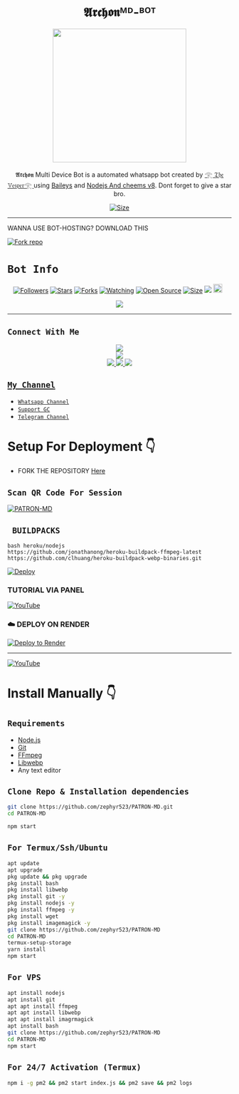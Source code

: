 <h1 align="center">𝕬𝖗𝖈𝖍𝖔𝖓ᴹᴰ-ᴮᴼᵀ  <br></h1>
<p align="center">
<img src="https://imgur.com/a/UwzIkP5.jpeg" height="300" />
</p>

<p align="center">
𝕬𝖗𝖈𝖍𝖔𝖓 Multi Device Bot is a automated whatsapp bot created by <a href="https://github.com/zephyr523" target="_blank">𓂀 𝔗𝔥𝔢 𝕍𝔢𝔰𝔭𝔢𝔯𓂀 </a> using <a href="https://github.com/adiwajshing/Baileys" target="_blank">Baileys</a> and <a href="https://github.com/nodejs" target="_blank">Nodejs And cheems v8</a>. Dont forget to give a star bro.
</p>

<p align="center">
<a href="https://youtu.be/ygIOzvZS0z0?si=HBG2WzpWO-2cBBkJ"><img title="Size" src="https://img.shields.io/badge/Tutorial-Video-green"></a>
</p>

------

WANNA USE BOT-HOSTING? DOWNLOAD THIS

  
<a href='https://www.mediafire.com/file/tzb429ttp2w28or/𝕬𝖗𝖈𝖍𝖔𝖓ᴹᴰ-ᴮᴼᵀ -master+(1).zip/file' target="_blank"><img alt='Fork repo' src='https://img.shields.io/badge/Bot Hosting-100000?style=for-the-badge&logo=scan&logoColor=white&labelColor=black&color=black'/></a>


# ```Bot Info```
<p align="center">
<a href="https://github.com/zephyr523/followers"><img title="Followers" src="https://img.shields.io/github/followers/zephyr523?color=red&style=flat-square"></a>
<a href="https://github.com/zephyr523/PATRON-MD/stargazers/"><img title="Stars" src="https://img.shields.io/github/stars/zephyr523/PATRON-MD ?color=blue&style=flat-square"></a>
<a href="https://github.com/zephyr523/PATRON-MD/network/members"><img title="Forks" src="https://img.shields.io/github/forks/zephyr523/PATRON-MD ?color=red&style=flat-square"></a>
<a href="https://github.com/zephyr523/PATRON-MD/watchers"><img title="Watching" src="https://img.shields.io/github/watchers/zephyr523/PATRON-MD ?label=Watchers&color=blue&style=flat-square"></a>
<a href="https://github.com/zephyr523/PATRON-MD"><img title="Open Source" src="https://img.shields.io/badge/Author-𝕬𝖗𝖈𝖍𝖔𝖓%20Bot%20Inc.-red?v=103"></a>
<a href="https://github.com/zephyr523/PATRON-MD/"><img title="Size" src="https://img.shields.io/github/repo-size/zephyr523/PATRON-MD?style=flat-square&color=green"></a>
<a href="https://hits.seeyoufarm.com"><img src="https://hits.seeyoufarm.com/api/count/incr/badge.svg?url=https%3A%2F%2Fgithub.com%2Fzephyr523%2FPATRON-MD &count_bg=%2379C83D&title_bg=%23555555&icon=probot.svg&icon_color=%2300FF6D&title=hits&edge_flat=false"/></a>
<a href="https://github.com/zephyr523/PATRON-MD/graphs/commit-activity"><img height="20" src="https://img.shields.io/badge/Maintained%3F-yes-green.svg"></a>&nbsp;&nbsp;
</p>
<p align='center'>
    </p>
<p align="center"><img src="https://profile-counter.glitch.me/{𝕬𝖗𝖈𝖍𝖔𝖓ᴹᴰ-ᴮᴼᵀ }/count.svg" alt"𝚅𝚎𝚜𝚙𝚎𝚛" :: Visitor's Count" /></p>

-------

## ```Connect With Me```
<p align="center">
<a href="https://www.youtube.com/@Itzpatron1"><img src="https://img.shields.io/badge/YouTube-ff0000?style=for-the-badge&logo=youtube&logoColor=ff000000&link=https://www.youtube.com/@Itzpatron1" /><br>
<a href="https://whatsapp.com/channel/0029VapKm2f23n3ehnzErQ1m"><img src="https://img.shields.io/badge/WhatsApp Channel-25D366?style=for-the-badge&logo=whatsapp&logoColor=white&link=https://whatsapp.com/channel/0029Val0s0rIt5rsIDPCoD2q" /><br>
<a href="https://t.me/THE_ELYSIAN_VAULT"><img src="https://img.shields.io/badge/Telegram-00FFFF?style=for-the-badge&logo=telegram&logoColor=white" />
<a href="https://whatsapp.com/channel/0029VapKm2f23n3ehnzErQ1m"><img src="https://img.shields.io/badge/Support Group-25D366?style=for-the-badge&logo=whatsapp&logoColor=white" />
<a href="https://www.instagram.com/justt.patron?igsh=MzNlNGNkZWQ4Mg=="><img src="https://img.shields.io/badge/Instagram-A020F0?style=for-the-badge&logo=instagram&logoColor=white" />
</p>


## ```My Channel```

- [`Whatsapp Channel`](https://whatsapp.com/channel/0029VapKm2f23n3ehnzErQ1m)
- [`Support GC`](https://chat.whatsapp.com/G6ZcofOolWEFdbhXXUYkqz)
- [`Telegram Channel`](https://t.me/THE_ELYSIAN_VAULT)


# Setup For Deployment 👇

- FORK THE REPOSITORY [Here](https://github.com/zephyr523/PATRON-MD/fork)

## `Scan QR Code For Session`
[![PATRON-MD](https://repl.it/badge/github/quiec/whatsasena)](https://replit.com/@Itzpatron/Patron-Pairing-1)

## ` BUILDPACKS`

```
bash heroku/nodejs
https://github.com/jonathanong/heroku-buildpack-ffmpeg-latest
https://github.com/clhuang/heroku-buildpack-webp-binaries.git
```

[![Deploy](https://www.herokucdn.com/deploy/button.svg)](https://heroku.com/deploy?template=https://github.com/zephyr523/PATRON-MD/)

### TUTORIAL VIA PANEL

[![YouTube](https://img.shields.io/badge/YouTube-FF0000?style=for-the-badge&logo=youtube&logoColor=white)](https://youtu.be/ygIOzvZS0z0?si=79yGQpgdIqa4Yt0U)

### ☁️ DEPLOY ON RENDER
[![Deploy to Render](https://binbashbanana.github.io/deploy-buttons/buttons/remade/render.svg)](https://dashboard.render.com/blueprint/new?repo=https%3A%2F%2Fgithub.com%2Fzephyr523-Li%2FPATRON-MD)

------------------
[![YouTube](https://img.shields.io/badge/YouTube-FF0000?style=for-the-badge&logo=youtube&logoColor=white)](https://www.youtube.com/@itzpatron1)

# Install Manually 👇
## `Requirements`
* [Node.js](https://nodejs.org/en/)
* [Git](https://git-scm.com/downloads)
* [FFmpeg](https://github.com/BtbN/FFmpeg-Builds/releases/download/autobuild-2020-12-08-13-03/ffmpeg-n4.3.1-26-gca55240b8c-win64-gpl-4.3.zip)
* [Libwebp](https://developers.google.com/speed/webp/download)
* Any text editor
## `Clone Repo & Installation dependencies`
```bash
git clone https://github.com/zephyr523/PATRON-MD.git
cd PATRON-MD

npm start
```
## `For Termux/Ssh/Ubuntu`
```bash
apt update
apt upgrade
pkg update && pkg upgrade
pkg install bash
pkg install libwebp
pkg install git -y
pkg install nodejs -y 
pkg install ffmpeg -y 
pkg install wget
pkg install imagemagick -y
git clone https://github.com/zephyr523/PATRON-MD
cd PATRON-MD
termux-setup-storage
yarn install
npm start
```
## `For VPS`
```bash
apt install nodejs 
apt install git 
apt apt install ffmpeg 
apt apt install libwebp 
apt apt install imagrmagick
apt install bash
git clone https://github.com/zephyr523/PATRON-MD
cd PATRON-MD
npm start
```
## `For 24/7 Activation (Termux)`
```bash
npm i -g pm2 && pm2 start index.js && pm2 save && pm2 logs
```
